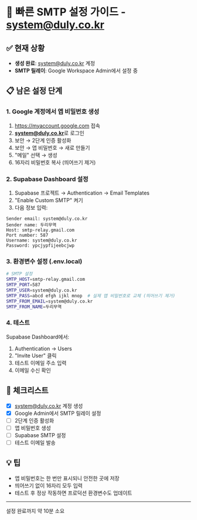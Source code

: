 # 🚀 빠른 SMTP 설정 가이드 - system@duly.co.kr

## ✅ 현재 상황
- **생성 완료**: system@duly.co.kr 계정
- **SMTP 릴레이**: Google Workspace Admin에서 설정 중

## 📋 남은 설정 단계

### 1. Google 계정에서 앱 비밀번호 생성
1. https://myaccount.google.com 접속
2. **system@duly.co.kr**로 로그인
3. 보안 → 2단계 인증 활성화
4. 보안 → 앱 비밀번호 → 새로 만들기
5. "메일" 선택 → 생성
6. 16자리 비밀번호 복사 (띄어쓰기 제거)

### 2. Supabase Dashboard 설정
1. Supabase 프로젝트 → Authentication → Email Templates
2. "Enable Custom SMTP" 켜기
3. 다음 정보 입력:

```
Sender email: system@duly.co.kr
Sender name: 두리무역
Host: smtp-relay.gmail.com
Port number: 587
Username: system@duly.co.kr
Password: ypcjypfijeebcjwp
```

### 3. 환경변수 설정 (.env.local)
```bash
# SMTP 설정
SMTP_HOST=smtp-relay.gmail.com
SMTP_PORT=587
SMTP_USER=system@duly.co.kr
SMTP_PASS=abcd efgh ijkl mnop  # 실제 앱 비밀번호로 교체 (띄어쓰기 제거)
SMTP_FROM_EMAIL=system@duly.co.kr
SMTP_FROM_NAME=두리무역
```

### 4. 테스트
Supabase Dashboard에서:
1. Authentication → Users
2. "Invite User" 클릭
3. 테스트 이메일 주소 입력
4. 이메일 수신 확인

## 🎯 체크리스트
- [x] system@duly.co.kr 계정 생성
- [x] Google Admin에서 SMTP 릴레이 설정
- [ ] 2단계 인증 활성화
- [ ] 앱 비밀번호 생성
- [ ] Supabase SMTP 설정
- [ ] 테스트 이메일 발송

## 💡 팁
- 앱 비밀번호는 한 번만 표시되니 안전한 곳에 저장
- 띄어쓰기 없이 16자리 모두 입력
- 테스트 후 정상 작동하면 프로덕션 환경변수도 업데이트

---

설정 완료까지 약 10분 소요